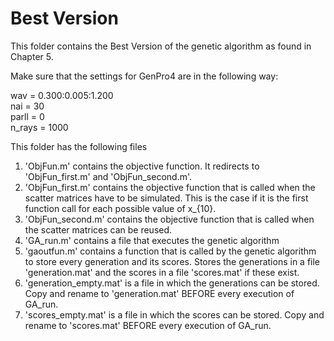 # Best Version

This folder contains the Best Version of the genetic algorithm as found in Chapter 5.

Make sure that the settings for GenPro4 are in the following way:

wav = 0.300:0.005:1.200<br/>
nai = 30<br/>
parll = 0<br/>
n_rays = 1000

This folder has the following files
  1. 'ObjFun.m' contains the objective function. It redirects to 'ObjFun_first.m' and 'ObjFun_second.m'.
  2. 'ObjFun_first.m' contains the objective function that is called when the scatter matrices have to be simulated. This is the case if it is the first function call for each possible value of x_{10}.
  3. 'ObjFun_second.m' contains the objective function that is called when the scatter matrices can be reused. 
  4. 'GA_run.m' contains a file that executes the genetic algorithm
  5. 'gaoutfun.m' contains a function that is called by the genetic algorithm to store every generation and its scores. Stores the generations in a file 'generation.mat' and the scores in a file 'scores.mat' if these exist.
  6. 'generation_empty.mat' is a file in which the generations can be stored. Copy and rename to 'generation.mat' BEFORE every execution of GA_run.
  7. 'scores_empty.mat' is a file in which the scores can be stored. Copy and rename to 'scores.mat' BEFORE every execution of GA_run.
